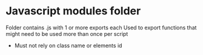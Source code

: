 # Javascript modules folder

Folder contains .js with 1 or more exports each
Used to export functions that might need to be used more than once per script

- Must not rely on class name or elements id